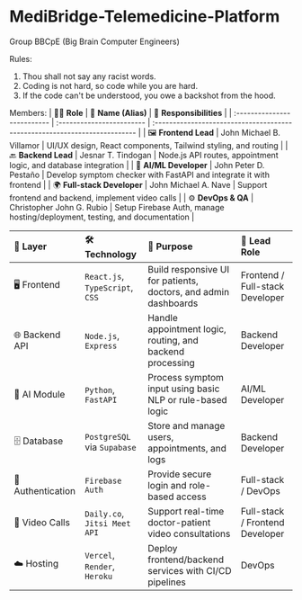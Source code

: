# MediBridge-Telemedicine-Platform

Group BBCpE (Big Brain Computer Engineers)

Rules:
1. Thou shall not say any racist words.
2. Coding is not hard, so code while you are hard.
3. If the code can't be understood, you owe a backshot from the hood.

Members:
| 🧑‍💻 **Role**              | 🙋 **Name (Alias)**       | 📌 **Responsibilities**                                                    |
| :-------------------------- | :------------------------ | :------------------------------------------------------------------------- |
| 🖼️ **Frontend Lead**       | John Michael B. Villamor  | UI/UX design, React components, Tailwind styling, and routing              |
| 🔙 **Backend Lead**         | Jesnar T. Tindogan        | Node.js API routes, appointment logic, and database integration            |
| 🧠 **AI/ML Developer**      | John Peter D. Pestaño     | Develop symptom checker with FastAPI and integrate it with frontend        |
| 🌍 **Full-stack Developer** | John Michael A. Nave      | Support frontend and backend, implement video calls                        |
| ⚙️ **DevOps & QA**          | Christopher John G. Rubio | Setup Firebase Auth, manage hosting/deployment, testing, and documentation |

| 🧱 **Layer**      | 🛠️ **Technology**              | 🎯 **Purpose**                                                  | 👤 **Lead Role**                |
| :---------------- | :------------------------------ | :-------------------------------------------------------------- | :------------------------------ |
| 🖥️ Frontend      | `React.js`, `TypeScript`, `CSS` | Build responsive UI for patients, doctors, and admin dashboards | Frontend / Full-stack Developer |
| 🌐 Backend API    | `Node.js`, `Express`            | Handle appointment logic, routing, and backend processing       | Backend Developer               |
| 🤖 AI Module      | `Python`, `FastAPI`             | Process symptom input using basic NLP or rule-based logic       | AI/ML Developer                 |
| 🗄️ Database      | `PostgreSQL` via `Supabase`     | Store and manage users, appointments, and logs                  | Backend Developer               |
| 🔐 Authentication | `Firebase Auth`                 | Provide secure login and role-based access                      | Full-stack / DevOps             |
| 🎥 Video Calls    | `Daily.co`, `Jitsi Meet API`    | Support real-time doctor-patient video consultations            | Full-stack / Frontend Developer |
| ☁️ Hosting        | `Vercel`, `Render`, `Heroku`    | Deploy frontend/backend services with CI/CD pipelines           | DevOps                          |
